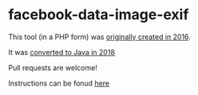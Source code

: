 # facebook-data-image-exif

This tool (in a PHP form) was [originally created in 2016](https://addshore.com/2016/09/add-exif-data-back-to-facebook-images/).

It was [converted to Java in 2018](https://addshore.com/2019/02/add-exif-data-back-to-facebook-images-0-1/)

Pull requests are welcome!

Instructions can be fonud [here](https://addshore.com/2019/02/add-exif-data-back-to-facebook-images-0-1/)
